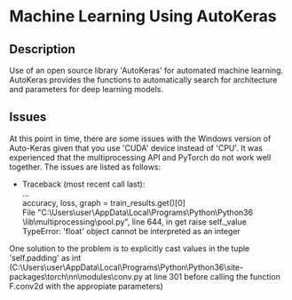 # Machine Learning Using AutoKeras

## Description
Use of an open source library 'AutoKeras' for automated machine learning.
AutoKeras provides the functions to automatically search for architecture
and parameters for deep learning models.

## Issues
At this point in time, there are some issues with the Windows version of
Auto-Keras given that you use 'CUDA' device instead of 'CPU'. It was 
experienced that the multiprocessing API and PyTorch do not work well together. The issues
are listed as follows: <br>
* Traceback (most recent call last):
<br>... <br>
accuracy, loss, graph = train_results.get()[0] <br>
File "C:\Users\user\AppData\Local\Programs\Python\Python36\
\lib\multiprocessing\pool.py", line 644, in get
raise self._value <br>
TypeError: 'float' object cannot be interpreted as an integer <br>

One solution to the problem is to explicitly cast values in the tuple
'self.padding' as int (C:\Users\user\AppData\Local\Programs\Python\Python36\site-packages\torch\nn\modules\conv.py at 
line 301 before calling the function F.conv2d with the appropiate parameters)

